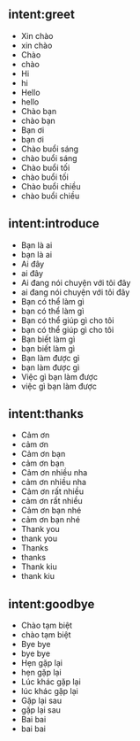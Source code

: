 ## intent:greet
- Xin chào
- xin chào
- Chào
- chào
- Hi
- hi
- Hello
- hello
- Chào bạn
- chào bạn
- Bạn ơi
- bạn ơi
- Chào buổi sáng
- chào buổi sáng
- Chào buổi tối
- chào buổi tối
- Chào buổi chiều
- chào buổi chiều

## intent:introduce
- Bạn là ai
- bạn là ai
- Ai đây
- ai đây
- Ai đang nói chuyện với tôi đây
- ai đang nói chuyện với tôi đây
- Bạn có thể làm gì
- bạn có thể làm gì
- Bạn có thể giúp gì cho tôi
- bạn có thể giúp gì cho tôi
- Bạn biết làm gì
- bạn biết làm gì
- Bạn làm được gì
- bạn làm được gì
- Việc gì bạn làm được
- việc gì bạn làm được

## intent:thanks
- Cảm ơn
- cảm ơn
- Cảm ơn bạn
- cảm ơn bạn
- Cảm ơn nhiều nha
- cảm ơn nhiều nha
- Cảm ơn rất nhiều
- cảm ơn rất nhiều
- Cảm ơn bạn nhé
- cảm ơn bạn nhé
- Thank you
- thank you
- Thanks
- thanks
- Thank kiu
- thank kiu

## intent:goodbye
- Chào tạm biệt
- chào tạm biệt
- Bye bye
- bye bye
- Hẹn gặp lại
- hẹn gặp lại
- Lúc khác gặp lại
- lúc khác gặp lại
- Gặp lại sau
- gặp lại sau
- Bai bai
- bai bai
